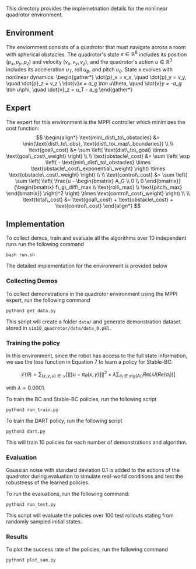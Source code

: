 This directory provides the implemetnation details for the nonlinear quadrotor environment.

## Environment
The enviornment consists of a quadrotor that must navigate across a room with spherical obstacles.
The quadrotor's state $x \in \mathbb{R}^6$ includes its position $(p_x, p_y, p_z)$ and velocity $(v_x, v_y, v_z)$, and the quadrotor's action $u \in \mathbb{R}^3$ includes its acceleration $u_T$, roll $u_\phi$, and pitch $u_\theta$. 
State $x$ evolves with nonlinear dynamics:
\begin{gather*}
   \dot{p}_x = v_x, \quad \dot{p}_y = v_y, \quad \dot{p}_z = v_z \\
    \dot{v}_x = a_g \tan u_\theta, \quad \dot{v}_y = -a_g \tan u_\phi, \quad \dot{v}_z = u_T - a_g 
\end{gather*}

## Expert
The expert for this environment is the MPPI controller which minimizes the cost function:
$$
\begin{align*}
\text{min\_dist\_to\_obstacles} &= \min(\text{dist\_to\_obs}, \text{dist\_to\_map\_boundaries}) \\
\\
\text{goal\_cost} &= \sum \left( \text{dist\_to\_goal} \times \text{goal\_cost\_weight} \right) \\
\\
\text{obstacle\_cost} &= \sum \left( \exp \left( - \text{min\_dist\_to\_obstacles} \times \text{obstacle\_cost\_exponential\_weight} \right) \times \text{obstacle\_cost\_weight} \right) \\
\\
\text{control\_cost} &= \sum \left( \sum \left( \left( \frac{u - \begin{bmatrix} A_G \\ 0 \\ 0 \end{bmatrix}}{\begin{bmatrix} f\_g\_diff\_max \\ \text{roll\_max} \\ \text{pitch\_max} \end{bmatrix}} \right)^2 \right) \times \text{control\_cost\_weight} \right) \\
\\
\text{total\_cost} &= \text{goal\_cost} + \text{obstacle\_cost} + \text{control\_cost}
\end{align*}
$$

## Implementation
To collect demos, train and evaluate all the algorithms over 10 independent runs run the following command
```
bash run.sh
```

The detailed implementation for the environment is provided below

### Collecting Demos
To collect demonstrations in the quadrotor environment using the MPPI expert, run the following command
```
python3 get_data.py
```
This script will create a folder `data/` and generate demonstration dataset stored in `sim10_quadrotor/data/data_0.pkl`.

### Training the policy
In this environment, since the robot has access to the full state information, we use the loss function in Equation 7 to learn a policy for Stable-BC:

$$
\mathcal L(\theta) = \sum_{(x, y, u) \in \mathcal D}\Big [ \|\|u - \pi_\theta(x, y)\|\|^2 + \lambda \sum_{\sigma_i \in eig(A_1)} ReLU(Re(\sigma_i)) \Big]
$$

with $\lambda = 0.0001$. 

To train the BC and Stable-BC policies, run the following script
```
python3 run_train.py
```
To train the DART policy, run the following script
```
python3 dart.py
```

This will train 10 policies for each number of demonstrations and algorithm.

### Evaluation
Gaussian noise with standard deviation 0.1 is added to the actions of the quadrotor during evaluation to simulate real-world conditions and test the robustness of the learned policies. 

To run the evaluations, run the following command:
```
python3 run_test.py
```

This script will evaluate the policies over 100 test rollouts stating from randomly sampled initial states.

### Results
To plot the success rate of the policies, run the following command
```
python3 plot_sam.py
```
